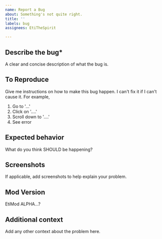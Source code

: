 ```yaml
---
name: Report a Bug
about: Something's not quite right.
title: ''
labels: bug
assignees: EtiTheSpirit

---
```


## Describe the bug*
A clear and concise description of what the bug is.

## To Reproduce
Give me instructions on how to make this bug happen. I can't fix it if I can't cause it. For example,
1. Go to '...'
2. Click on '....'
3. Scroll down to '....'
4. See error

## Expected behavior
What do you think SHOULD be happening?

## Screenshots
If applicable, add screenshots to help explain your problem.

## Mod Version
EtiMod ALPHA...?

## Additional context
Add any other context about the problem here.
